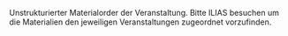 Unstrukturierter Materialorder der Veranstaltung. Bitte ILIAS besuchen um die Materialien den jeweiligen Veranstaltungen zugeordnet vorzufinden.